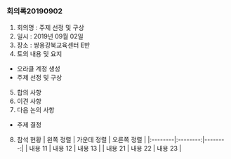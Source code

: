 ### 회의록20190902

1. 회의명 : 주제 선정 및 구상
2. 일시 : 2019년 09월 02일
3. 장소 : 쌍용강북교육센터 E반
4. 토의 내용 및 요지
  - 오라클 계정 생성
  - 주제 선정 및 구상
5. 합의 사항
6. 이견 사항
7. 다음 논의 사항
  - 주제 결정
8. 참석 현황
| 왼쪽 정렬 | 가운데 정렬 | 오른쪽 정렬 |
|:--------|:--------:|--------:|
| 내용 11 | 내용 12 | 내용 13 |
| 내용 21 | 내용 22 | 내용 23 |

